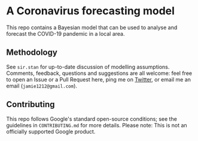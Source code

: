 # A Coronavirus forecasting model

This repo contains a Bayesian model that can be used to analyse and forecast the COVID-19 pandemic in a local area.

## Methodology

See `sir.stan` for up-to-date discussion of modelling assumptions. Comments, feedback, questions and suggestions are all welcome: feel free to open an Issue or a Pull Request here, ping me on [Twitter](https://twitter.com/jamie_hall), or email me an email (`jamie1212@gmail.com`).

## Contributing

This repo follows Google's standard open-source conditions; see the guidelines in `CONTRIBUTING.md` for more details. Please note: This is not an officially supported Google product.